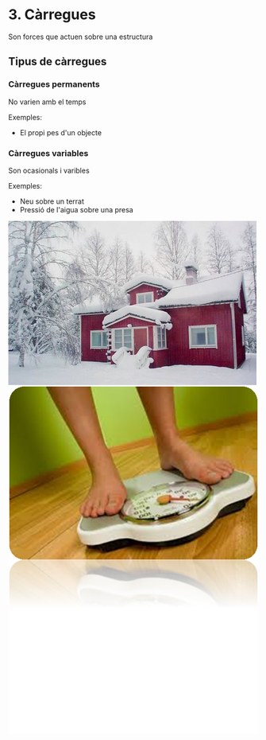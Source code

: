 # 3. Càrregues

Son forces que actuen sobre una estructura

## Tipus de càrregues

### Càrregues permanents

No varien amb el temps

Exemples:

- El propi pes d'un objecte

### Càrregues variables

Son ocasionals i varibles

Exemples:

- Neu sobre un terrat
- Pressió de l'aigua sobre una presa

![imagen](img/2019-10-24-08-45-30.png)
![imagen](img/2019-10-24-09-07-51.png)
